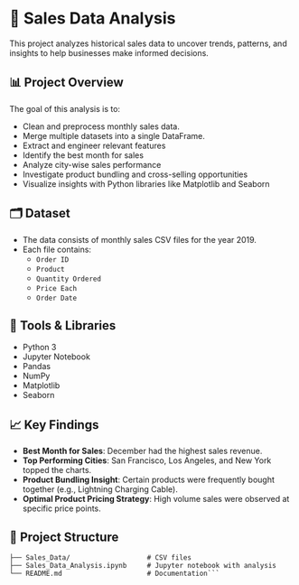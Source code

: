 # 🛒 Sales Data Analysis

This project analyzes historical sales data to uncover trends, patterns, and insights to help businesses make informed decisions.

## 📊 Project Overview

The goal of this analysis is to:

- Clean and preprocess monthly sales data.
- Merge multiple datasets into a single DataFrame.
- Extract and engineer relevant features
- Identify the best month for sales
- Analyze city-wise sales performance
- Investigate product bundling and cross-selling opportunities
- Visualize insights with Python libraries like Matplotlib and Seaborn

## 🗂️ Dataset

- The data consists of monthly sales CSV files for the year 2019.
- Each file contains:
  - `Order ID`
  - `Product`
  - `Quantity Ordered`
  - `Price Each`
  - `Order Date`

## 🧰 Tools & Libraries

- Python 3
- Jupyter Notebook
- Pandas
- NumPy
- Matplotlib
- Seaborn

## 📈 Key Findings

- **Best Month for Sales**: December had the highest sales revenue.
- **Top Performing Cities**: San Francisco, Los Angeles, and New York topped the charts.
- **Product Bundling Insight**: Certain products were frequently bought together (e.g., Lightning Charging Cable).
- **Optimal Product Pricing Strategy**: High volume sales were observed at specific price points.

## 📁 Project Structure

```Sales_Data_Analysis/
├── Sales_Data/                   # CSV files
├── Sales_Data_Analysis.ipynb     # Jupyter notebook with analysis
└── README.md                     # Documentation```



